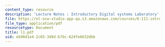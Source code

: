```yaml
---
content_type: resource
description: 'Lecture Notes : Introductory Digital systems Laboratory'
file: https://ol-ocw-studio-app-qa.s3.amazonaws.com/courses/6-111-introductory-digital-systems-laboratory-fall-2002/eb9841e42c65349db7bc624fe6632dbb_l1.pdf
file_type: application/pdf
resourcetype: Document
title: l1.pdf
uid: eb9841e4-2c65-349d-b7bc-624fe6632dbb
---
```

